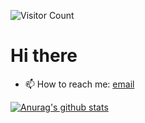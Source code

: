 ![Visitor Count](https://profile-counter.glitch.me/{edgelord314}/count.svg)
# Hi there
- 📫 How to reach me: [email](malte.dostal@gmail.com)

[![Anurag's github stats](https://github-readme-stats.vercel.app/api?username=edgelord314&count_private=true&show_icons=true&theme=dark)](https://github.com/anuraghazra/github-readme-stats)
